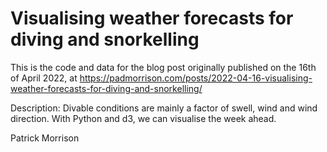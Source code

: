 # Visualising weather forecasts for diving and snorkelling

This is the code and data for the blog post originally published on the 16th of April 2022, at <https://padmorrison.com/posts/2022-04-16-visualising-weather-forecasts-for-diving-and-snorkelling/>

Description:
Divable conditions are mainly a factor of swell, wind and wind direction. With Python and d3, we can visualise the week ahead.

Patrick Morrison
